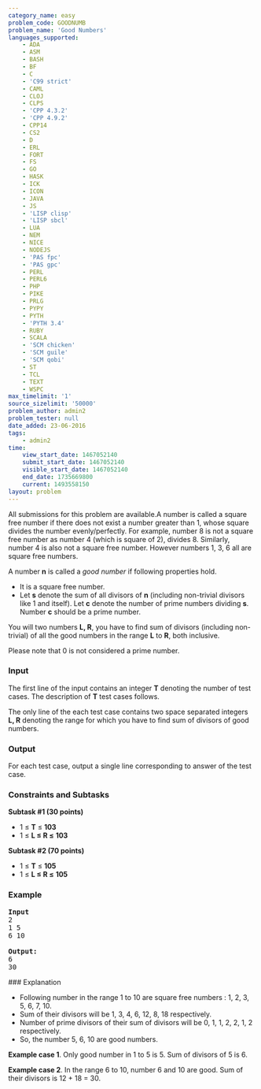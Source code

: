 ```yaml
---
category_name: easy
problem_code: GOODNUMB
problem_name: 'Good Numbers'
languages_supported:
    - ADA
    - ASM
    - BASH
    - BF
    - C
    - 'C99 strict'
    - CAML
    - CLOJ
    - CLPS
    - 'CPP 4.3.2'
    - 'CPP 4.9.2'
    - CPP14
    - CS2
    - D
    - ERL
    - FORT
    - FS
    - GO
    - HASK
    - ICK
    - ICON
    - JAVA
    - JS
    - 'LISP clisp'
    - 'LISP sbcl'
    - LUA
    - NEM
    - NICE
    - NODEJS
    - 'PAS fpc'
    - 'PAS gpc'
    - PERL
    - PERL6
    - PHP
    - PIKE
    - PRLG
    - PYPY
    - PYTH
    - 'PYTH 3.4'
    - RUBY
    - SCALA
    - 'SCM chicken'
    - 'SCM guile'
    - 'SCM qobi'
    - ST
    - TCL
    - TEXT
    - WSPC
max_timelimit: '1'
source_sizelimit: '50000'
problem_author: admin2
problem_tester: null
date_added: 23-06-2016
tags:
    - admin2
time:
    view_start_date: 1467052140
    submit_start_date: 1467052140
    visible_start_date: 1467052140
    end_date: 1735669800
    current: 1493558150
layout: problem
---
```

All submissions for this problem are available.A number is called a square free number if there does not exist a number greater than 1, whose square divides the number evenly/perfectly. For example, number 8 is not a square free number as number 4 (which is square of 2), divides 8. Similarly, number 4 is also not a square free number. However numbers 1, 3, 6 all are square free numbers.

A number **n** is called a _good number_ if following properties hold.

- It is a square free number.
- Let **s** denote the sum of all divisors of **n** (including non-trivial divisors like 1 and itself). Let **c** denote the number of prime numbers dividing **s**. Number **c** should be a prime number.

You will two numbers **L, R**, you have to find sum of divisors (including non-trivial) of all the good numbers in the range **L** to **R**, both inclusive.

Please note that 0 is not considered a prime number.

### Input

The first line of the input contains an integer **T** denoting the number of test cases. The description of **T** test cases follows.

The only line of the each test case contains two space separated integers **L, R** denoting the range for which you have to find sum of divisors of good numbers.

### Output

For each test case, output a single line corresponding to answer of the test case.

### Constraints and Subtasks

**Subtask #1 (30 points)**

- 1 ≤ **T** ≤ **103**
- 1 ≤ **L ≤ R ≤** **103**

**Subtask #2 (70 points)**

- 1 ≤ **T** ≤ **105**
- 1 ≤ **L ≤ R ≤** **105**

### Example

<pre><b>Input</b>
2
1 5
6 10

<b>Output:</b>
6
30
</pre>### Explanation

- Following number in the range 1 to 10 are square free numbers : 1, 2, 3, 5, 6, 7, 10.
- Sum of their divisors will be 1, 3, 4, 6, 12, 8, 18 respectively.
- Number of prime divisors of their sum of divisors will be 0, 1, 1, 2, 2, 1, 2 respectively.
- So, the number 5, 6, 10 are good numbers.

**Example case 1**. Only good number in 1 to 5 is 5. Sum of divisors of 5 is 6.

**Example case 2**. In the range 6 to 10, number 6 and 10 are good. Sum of their divisors is 12 + 18 = 30.
